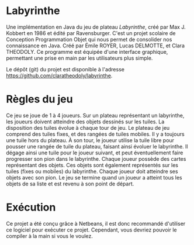 # Labyrinthe
Une implémentation en Java du jeu de plateau *Labyrinthe*, créé par Max J. Kobbert en 1986 et édité par Ravensburger. 
C'est un projet scolaire de Conception Programmation Objet qui nous permet de consolider nos connaissance en Java.
Créé par Émile ROYER, Lucas DELMOTTE, et Clara THEODOLY.
Ce programme est équipée d'une interface graphique, permettant une prise en main par les utilisateurs plus simple.

Le dépôt (git) du projet est disponible à l'adresse https://github.com/claratheodoly/labyrinthe.

# Règles du jeu
Ce jeu se joue de 1 à 4 joueurs. Sur un plateau représentant un labyrinthe, les joueurs doivent atteindre des objets dessinés sur les tuiles. La disposition des tuiles évolue à chaque tour de jeu. Le plateau de jeu comprend des tuiles fixes, et des rangées de tuiles mobiles. Il y a toujours une tuile hors du plateau. À son tour, le joueur utilise la tuile libre pour pousser une rangée de tuile du plateau, faisant ainsi évoluer le labyrinthe. Il dégage ainsi une tuile pour le joueur
suivant, et peut éventuellement faire progresser son pion dans le labyrinthe. Chaque joueur possède des cartes représentant des objets. Ces objets sont également représentés sur les tuiles (fixes ou mobiles) du labyrinthe. Chaque joueur doit atteindre ses objets avec son pion. Le jeu se termine quand un joueur a atteint tous les objets de sa liste et est revenu à son point de départ.

# Exécution
Ce projet a été conçu grâce à Netbeans, il est donc recommandé d'utiliser ce logiciel pour exécuter ce projet. Cependant, vous devriez pouvoir le compiler à la main si vous le voulez.
